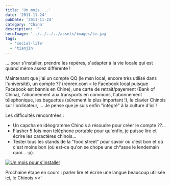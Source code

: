 ```yaml
---
title: 'Un mois....'
date: '2011-11-24'
pubDate: '2011-11-24'
category: 'China'
description: ''
heroImage: '../../../../assets/images/te.jpg'
tags:
  - 'social-life'
  - 'tianjin'
---
```


... pour s'installer, prendre les repères, s'adapter à la vie locale qui est quand même assez différente !

Maintenant que j'ai un compte QQ (le msn local, encore très utilisé dans l'université), un compte ?? (renren.com = le Facebook local puisque Facebook est bannis en Chine), une carte de retrait/payement (Bank of China), l'abonnement aux transports en communs, l'abonnement téléphonique, les baguettes (sûrement le plus important !), le clavier Chinois sur l'ordinateur, ... Je pense que je suis enfin "intégré" à la culture d'ici !

Les difficultés rencontrées :

- Un capcha en idéogramme Chinois à résoudre pour créer le compte ??...
- Flasher 5 fois mon téléphone portable pour qu'enfin, je puisse lire et écrire les caractères chinois...
- Tester tous les stands de la "food street" pour savoir où c'est bon et où c'est moins bon (où est-ce qu'on se chope une ch\*asse le lendemain quoi... :p).

[![Un mois pour s'installer](http://malparty.fr/wp-content/uploads/2013/05/un_mois_pour_s-installer.jpg)](http://malparty.fr/wp-content/uploads/2013/05/un_mois_pour_s-installer.jpg)

Prochaine étape en cours : parler lire et écrire une langue beaucoup utilisée ici, le Chinois ><'
